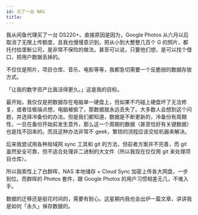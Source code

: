 ```yaml
---
id: 买了一台 NAS
title: 
---
```

我从闲鱼代理买了一台 DS220+。直接原因是因为，Google Photos 从六月以后取消了无限上传额度，且我也慢慢意识到，把从小到大整整几百个 G 的照片，都托付给垄断公司，是非常不保险的做法。甚至可以说，只要他们想，是可以找个借口，把用户数据丢掉的。

不仅仅是照片，项目仓库、音乐、电影等等，我都急切需要一个反脆弱的数据存放方式。

「让我的数字资产比我活得更久。」这是我的目标。

最开始，我仅仅是把数据存在电脑单一硬盘上，但如果不巧碰上硬盘坏了无法修复，或者往极端点想，电脑被偷了，那数据就永远丢失了。大多数人会想到这个问题，并选择冷备份的办法。但是我们都知道，数据是不断更新的，冷备份有周期性，一旦在备份开始前发生意外，那么这一个周期的数据（甚至恰好有关键数据）也是找不回来的。而且这种办法非常不 geek，繁琐的流程应该交给机器来解决。

后来我尝试用各种局域网 sync 工具和 git 的方法，但前者方案并不完善，而 git 虽然安全可靠，但不适合处理非二进制的大文件（所以我现在仅仅用 git 来处理项目仓库）。

所以我索性上了白群晖，NAS 本地储存 + Cloud Sync 加密上传各大网盘，一步到位。而群晖的 Photos 套件，跟 Google Photos 的用户习惯相差无几，不难入手。

数据的迁移还是挺花时间的，需要有耐心。这星期内我也会出炉一篇文章，讲讲我是如何「永久」保存数据的。
